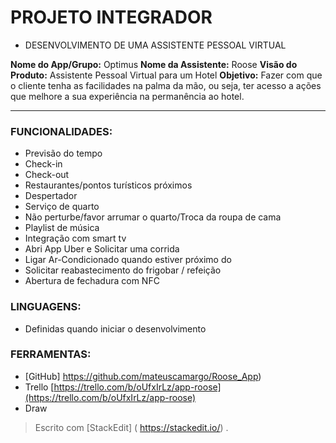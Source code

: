 
# PROJETO INTEGRADOR

- DESENVOLVIMENTO DE UMA ASSISTENTE PESSOAL VIRTUAL

**Nome do App/Grupo:** Optimus
**Nome da Assistente:** Roose
**Visão do Produto:** Assistente Pessoal Virtual para um Hotel
**Objetivo:** Fazer com que o cliente tenha as facilidades na palma da mão, ou seja, ter acesso a ações que melhore a sua experiência na permanência ao hotel.

<hr>

### FUNCIONALIDADES:

-   Previsão do tempo
-   Check-in
-   Check-out
-   Restaurantes/pontos turísticos próximos
-   Despertador
-   Serviço de quarto
-   Não perturbe/favor arrumar o quarto/Troca da roupa de cama
-   Playlist de música
-   Integração com smart tv
-   Abri App Uber e Solicitar uma corrida
-   Ligar Ar-Condicionado quando estiver próximo do
-   Solicitar reabastecimento do frigobar / refeição
-   Abertura de fechadura com NFC

### LINGUAGENS:
- Definidas quando iniciar o desenvolvimento

### FERRAMENTAS:
- [GitHub] https://github.com/mateuscamargo/Roose_App)
- Trello [https://trello.com/b/oUfxIrLz/app-roose](https://trello.com/b/oUfxIrLz/app-roose)
- Draw




> Escrito com [StackEdit] ( https://stackedit.io/) .
<!--stackedit_data:
eyJoaXN0b3J5IjpbMTQzNDI1MTU5OCwyMDcxNjA3NDQ5LDEyMj
cxNDEyODYsLTQ5ODc3Mzk4OSwxMjMyMTgzNjAxXX0=
-->